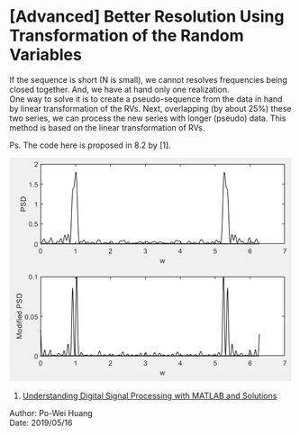 
# [Advanced] Better Resolution Using Transformation of the Random Variables

If the sequence is short (N is small), we cannot resolves frequencies being closed together. And, we have at hand only one realization.  
One way to solve it is to create a pseudo-sequence from the data in hand by linear transformation of the RVs. Next, overlapping (by about 25%) these two series, we can process the new series with longer (pseudo) data. This method is based on the linear transformation of RVs.

Ps. The code here is proposed in 8.2 by [1].

![Fig.1](./1.PNG)

1. [Understanding Digital Signal Processing with MATLAB and Solutions](https://www.mathworks.com/academia/books/understanding-digital-signal-processing-with-matlab-and-solutions-poularikas.html)  

Author: Po-Wei Huang  
Date: 2019/05/16  
